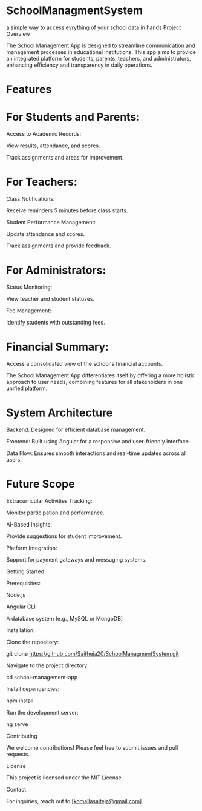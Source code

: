 # SchoolManagmentSystem
a simple way to access evrything of your school data in hands
Project Overview

The School Management App is designed to streamline communication and management processes in educational institutions. This app aims to provide an integrated platform for students, parents, teachers, and administrators, enhancing efficiency and transparency in daily operations.

# Features

# For Students and Parents:

Access to Academic Records:

View results, attendance, and scores.

Track assignments and areas for improvement.

# For Teachers:

Class Notifications:

Receive reminders 5 minutes before class starts.

Student Performance Management:

Update attendance and scores.

Track assignments and provide feedback.

# For Administrators:

Status Monitoring:

View teacher and student statuses.

Fee Management:

Identify students with outstanding fees.

# Financial Summary:

Access a consolidated view of the school's financial accounts.

The School Management App differentiates itself by offering a more holistic approach to user needs, combining features for all stakeholders in one unified platform.

# System Architecture

Backend: Designed for efficient database management.

Frontend: Built using Angular for a responsive and user-friendly interface.

Data Flow: Ensures smooth interactions and real-time updates across all users.

# Future Scope

Extracurricular Activities Tracking:

Monitor participation and performance.

AI-Based Insights:

Provide suggestions for student improvement.

Platform Integration:

Support for payment gateways and messaging systems.

Getting Started

Prerequisites:

Node.js

Angular CLI

A database system (e.g., MySQL or MongoDB)

Installation:

Clone the repository:

git clone https://github.com/Saitheja20/SchoolManagmentSystem.git

Navigate to the project directory:

cd school-management-app

Install dependencies:

npm install

Run the development server:

ng serve

Contributing

We welcome contributions! Please feel free to submit issues and pull requests.

License

This project is licensed under the MIT License.

Contact

For inquiries, reach out to [komallasaiteja@gmail.com].


